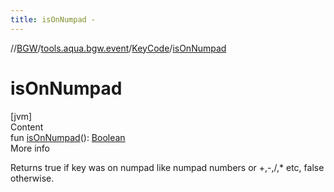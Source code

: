 ```yaml
---
title: isOnNumpad -
---
```

//[BGW](../../../index.md)/[tools.aqua.bgw.event](../index.md)/[KeyCode](index.md)/[isOnNumpad](is-on-numpad.md)



# isOnNumpad  
[jvm]  
Content  
fun [isOnNumpad](is-on-numpad.md)(): [Boolean](https://kotlinlang.org/api/latest/jvm/stdlib/kotlin/-boolean/index.html)  
More info  


Returns true if key was on numpad like numpad numbers or +,-,/,* etc, false otherwise.

  



